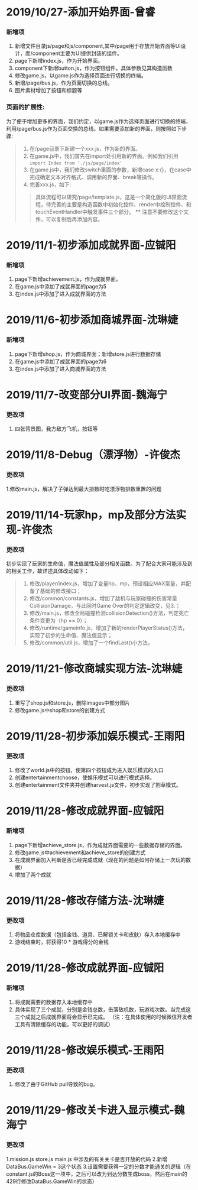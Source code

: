 # 2019/10/27-添加开始界面-曾睿
### 新增项
1. 新增文件目录js/page和js/component,其中/page用于存放开始界面等UI设计，而/component主要为UI提供封装的组件。
2. page下新增index.js，作为开始界面。
3. component下新增button.js，作为按钮组件。具体参数见其构造函数
4. 修改game.js，以game.js作为选择页面进行切换的终端。
5. 新增/page/bus.js，作为页面切换的总线。
6. 图片素材增加了按钮和标题等
### 页面的扩展性:
为了便于增加更多的界面，我们约定，以game.js作为选择页面进行切换的终端，利用/page/bus.js作为页面交换的总线。如果需要添加新的界面，则按照如下步骤:
> 1. 在/page目录下新建一个xxx.js，作为新的界面。  
> 2. 在game.js中，我们首先在import处引用新的界面。例如我们引用`import Index from './js/page/index'`  
> 3. 在game.js中，我们修改switch里面的参数，新增case x:{}，在case中完成确定文本对齐格式、调用新的界面、break等操作。
> 4. 完善xxx.js，如下:  
>> 具体流程可以研究/page/template.js，这是一个简化版的UI界面流程，待完善的主要是构造函数中初始化控件、render中绘制控件、和touchEventHandler中触发事件三个部分。
** 注意不要修改这个文件，可以复制后再添加内容。

# 2019/11/1-初步添加成就界面-应铖阳
### 新增项
1.  page下新增achievement.js，作为成就界面。
2.  在game.js中添加了成就界面的page为5
3.  在index.js中添加了进入成就界面的方法

# 2019/11/6-初步添加商城界面-沈琳婕
### 新增项
1.  page下新增shop.js，作为商城界面；新增store.js进行数据存储
2.  在game.js中添加了成就界面的page为6
3.  在index.js中添加了进入商城界面的方法

# 2019/11/7-改变部分UI界面-魏海宁
### 更改项
1.  四张背景图，我方敌方飞机，按钮等

# 2019/11/8-Debug（漂浮物）-许俊杰
### 更改项
1.修改main.js，解决了子弹达到最大排数时吃漂浮物排数重置的问题

# 2019/11/14-玩家hp，mp及部分方法实现-许俊杰
### 更改项
初步实现了玩家的生命值，魔法值属性及部分相关函数。为了配合大家可能涉及到的相关工作，故详述具体改动如下：
> 1.  修改/player/index.js，增加了变量hp、mp，预设相应MAX常量，并配备了基础的修改接口；
> 2.  修改/common/constants.js，增加了敌机与玩家碰撞的伤害常量CollisionDamage，与此同时Game Over的判定逻辑改变，见3.；
> 3.  修改/main.js，修改全局碰撞检测collisionDetection()方法，判定死亡条件变更为（hp == 0）；
> 4.  修改/runtime/gameinfo.js，增加了新的renderPlayerStatus()方法，实现了初步的生命值、魔法值显示；
> 5.  修改/common/util.js，增加了一个findLast()小方法。

# 2019/11/21-修改商城实现方法-沈琳婕
### 更改项
1.  重写了shop.js和store.js，删除images中部分图片
2.  修改game.js中shop和store的创建方式


# 2019/11/28-初步添加娱乐模式-王雨阳
### 更改项
1.  修改了world.js中的按钮，使第四个按钮成为进入娱乐模式的入口
2.  创建entertainmentchoose，使娱乐模式可以进行模式选择。
3.  创建entertainment文件夹并创建harvest.js文件，初步实现了割草模式。


# 2019/11/28-修改成就界面-应铖阳
### 新增项
1.  page下新增achieve_store.js，作为成就界面需要的一些数据存储的界面。
2.  修改game.js中achievement和achieve_store的创建方式
3.  在成就界面加入判断是否已经完成成就（现在的问题是如何存储上一次玩的数据）
4.  增加了两个成就


# 2019/11/28-修改存储方法-沈琳婕
### 更改项
1.  将物品仓库数据（包括金钱、道具、已解锁关卡和皮肤）存入本地缓存中
2.  游戏结束时，将获得10 * 游戏得分的金钱

# 2019/11/28-修改成就界面-应铖阳
### 新增项
1.  将成就需要的数据存入本地缓存中
2.  具体实现了三个成就，分别是金钱总数，击落敌机数，玩游戏次数。当完成这三个成就之后成就界面将会显示已完成。
（注：在具体使用的时候微信开发者工具有清除缓存的功能，可以更好的调试）

# 2019/11/28-修改娱乐模式-王雨阳
### 更改项
1.  修改了由于GitHub pull导致的bug。

# 2019/11/29-修改关卡进入显示模式-魏海宁
### 更改项
1.mission.js 	store.js	main.js 中涉及的有关关卡是否开放的代码
2.新增DataBus.GameWin = 3这个状态
3.设置需要获得一定的分数才能通关的逻辑（在constant.js的Boss这一项中，之后可以改为到达分数生成boss，然后在main的429行修改DataBus.GameWin的状态）
